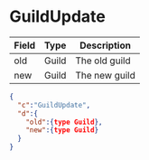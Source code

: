 # GuildUpdate

| Field | Type | Description |
| --- | --- | --- |
| old | Guild | The old guild |
| new | Guild | The new guild |

```json
{
  "c":"GuildUpdate",
  "d":{
    "old":{type Guild},
    "new":{type Guild}
  }
}
```